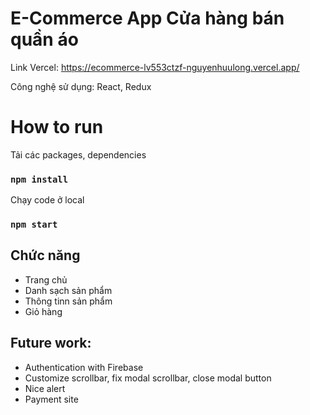 # E-Commerce App Cửa hàng bán quần áo

Link Vercel: https://ecommerce-lv553ctzf-nguyenhuulong.vercel.app/

Công nghệ sử dụng: React, Redux

# How to run

Tải các packages, dependencies

### `npm install`

Chạy code ở local

### `npm start`

## Chức năng

- Trang chủ
- Danh sạch sản phẩm
- Thông tinn sản phẩm
- Giỏ hàng

## Future work:

- Authentication with Firebase
- Customize scrollbar, fix modal scrollbar, close modal button
- Nice alert
- Payment site
